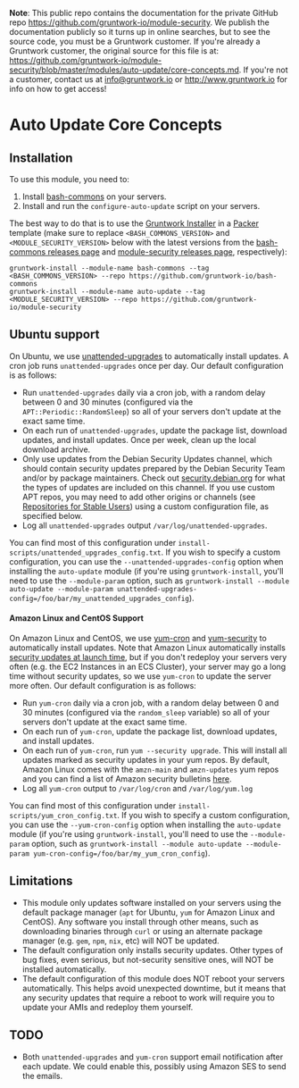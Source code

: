 **Note**: This public repo contains the documentation for the private GitHub repo <https://github.com/gruntwork-io/module-security>.
We publish the documentation publicly so it turns up in online searches, but to see the source code, you must be a Gruntwork customer.
If you're already a Gruntwork customer, the original source for this file is at: <https://github.com/gruntwork-io/module-security/blob/master/modules/auto-update/core-concepts.md>.
If you're not a customer, contact us at <info@gruntwork.io> or <http://www.gruntwork.io> for info on how to get access!

# Auto Update Core Concepts

## Installation

To use this module, you need to:

1. Install [bash-commons](https://github.com/gruntwork-io/bash-commons) on your servers.
1. Install and run the `configure-auto-update` script on your servers.

The best way to do that is to use the [Gruntwork Installer](https://github.com/gruntwork-io/gruntwork-installer) in a
[Packer](https://www.packer.io/) template (make sure to replace `<BASH_COMMONS_VERSION>` and
`<MODULE_SECURITY_VERSION>` below with the latest versions from the [bash-commons releases
page](https://github.com/gruntwork-io/bash-commons/releases) and [module-security releases
page](https://github.com/gruntwork-io/module-security-public/releases), respectively):

```
gruntwork-install --module-name bash-commons --tag <BASH_COMMONS_VERSION> --repo https://github.com/gruntwork-io/bash-commons
gruntwork-install --module-name auto-update --tag <MODULE_SECURITY_VERSION> --repo https://github.com/gruntwork-io/module-security
```

## Ubuntu support

On Ubuntu, we use [unattended-upgrades](https://help.ubuntu.com/lts/serverguide/automatic-updates.html) to
automatically install updates. A cron job runs `unattended-upgrades` once per day. Our default configuration is as
follows:

* Run `unattended-upgrades` daily via a cron job, with a random delay between 0 and 30 minutes (configured via the
  `APT::Periodic::RandomSleep`) so all of your servers don't update at the exact same time.
* On each run of `unattended-upgrades`, update the package list, download updates, and install updates. Once per week,
  clean up the local download archive.
* Only use updates from the Debian Security Updates channel, which should contain security updates prepared by the
  Debian Security Team and/or by package maintainers. Check out [security.debian.org](http://security.debian.org) for
  what the types of updates are included on this channel. If you use custom APT repos, you may need to add other
  origins or channels (see [Repositories for Stable
  Users](https://debian-handbook.info/browse/stable/apt.html#idm140485892366240)) using a custom configuration file,
  as specified below.
* Log all `unattended-upgrades` output `/var/log/unattended-upgrades`.

You can find most of this configuration under `install-scripts/unattended_upgrades_config.txt`. If you wish to specify
a custom configuration, you can use the `--unattended-upgrades-config` option when installing the `auto-update` module
(if you're using `gruntwork-install`, you'll need to use the `--module-param` option, such as
`gruntwork-install --module auto-update --module-param unattended-upgrades-config=/foo/bar/my_unattended_upgrades_config`).

#### Amazon Linux and CentOS Support

On Amazon Linux and CentOS, we use [yum-cron](http://man7.org/linux/man-pages/man8/yum-cron.8.html) and
[yum-security](http://linux.die.net/man/8/yum-security) to automatically install updates. Note that Amazon Linux
automatically installs [security updates at launch
time](https://docs.aws.amazon.com/AWSEC2/latest/UserGuide/AmazonLinuxAMIBasics.html#security-updates), but if you don't
redeploy your servers very often (e.g. the EC2 Instances in an ECS Cluster), your server may go a long time without
security updates, so we use `yum-cron` to update the server more often. Our default configuration is as follows:

* Run `yum-cron` daily via a cron job, with a random delay between 0 and 30 minutes (configured via the
  `random_sleep` variable) so all of your servers don't update at the exact same time.
* On each run of `yum-cron`, update the package list, download updates, and install updates.
* On each run of `yum-cron`, run `yum --security upgrade`. This will install all updates marked as security updates in
  your yum repos. By default, Amazon Linux comes with the `amzn-main` and `amzn-updates` yum repos and you can find a
  list of Amazon security bulletins [here](https://alas.aws.amazon.com/).
* Log all `yum-cron` output to `/var/log/cron` and `/var/log/yum.log`

You can find most of this configuration under `install-scripts/yum_cron_config.txt`. If you wish to specify a custom
configuration, you can use the `--yum-cron-config` option when installing the `auto-update` module (if you're using
`gruntwork-install`, you'll need to use the `--module-param` option, such as
`gruntwork-install --module auto-update --module-param yum-cron-config=/foo/bar/my_yum_cron_config`).

## Limitations

* This module only updates software installed on your servers using the default package manager (`apt` for Ubuntu,
  `yum` for Amazon Linux and CentOS). Any software you install through other means, such as downloading binaries 
  through `curl` or using an alternate package manager (e.g. `gem`, `npm`, `nix`, etc) will NOT be updated.
* The default configuration only installs security updates. Other types of bug fixes, even serious, but not-security
  sensitive ones, will NOT be installed automatically.
* The default configuration of this module does NOT reboot your servers automatically. This helps avoid unexpected
  downtime, but it means that any security updates that require a reboot to work will require you to update your AMIs
  and redeploy them yourself.


## TODO

* Both `unattended-upgrades` and `yum-cron` support email notification after each update. We could enable this,
  possibly using Amazon SES to send the emails.

